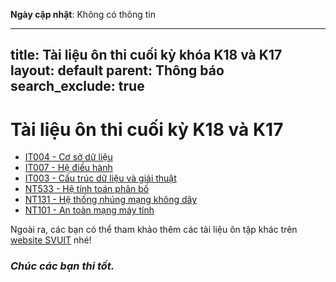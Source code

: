 **Ngày cập nhật**: Không có thông tin

---
title: Tài liệu ôn thi cuối kỳ khóa K18 và K17
layout: default
parent: Thông báo
search_exclude: true
---

# Tài liệu ôn thi cuối kỳ K18 và K17

- [IT004 - Cơ sở dữ liệu](https://drive.google.com/drive/folders/1lKEm-LJrxY0QrZvvxx0gpiCslhTEv3aJ?usp=drive_link)
- [IT007 - Hệ điều hành](https://drive.google.com/drive/folders/1Fv5QgPX6cuuvXp40pAEqgwweRLpMlHOM?usp=drive_link)
- [IT003 - Cấu trúc dữ liệu và giải thuật](https://drive.google.com/drive/folders/1lbJ-RoobA4siIV2Cq-v64ddAmGK4XCBP?usp=drive_link)
- [NT533 - Hệ tính toán phân bố](https://drive.google.com/drive/folders/1hjS_CjDXuMiBoNEIGK9rGKVdEHMox7Fd?usp=drive_link)
- [NT131 - Hệ thống nhúng mạng không dây](https://drive.google.com/drive/folders/1pmyIsFiAJrztIQZ4VHre97fdtYoQKSqE?usp=drive_link)
- [NT101 - An toàn mạng máy tính](https://drive.google.com/drive/folders/1J2TFI_zfL1WRgenOM-6Bp0TxFE-l-KqU?usp=drive_link)

Ngoài ra, các bạn có thể tham khảo thêm các tài liệu ôn tập khác trên [website SVUIT](https://svuit.org/mmtt/) nhé!

### *Chúc các bạn thi tốt.*